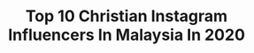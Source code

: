 ---
title: Top 10 Christian Instagram Influencers In Malaysia In 2020
description: >-
  Find top christian Instagram influencers in Malaysia in 2020. Most popular hashtags: #justforfun #bestillandknow #kindleunlimited #ootd.
platform: Instagram
profiles:
  - username: "mabel_goo"
    fullname: >-
      💓MabeL。
    location: "Malaysia"
    followers: 224630
    engagement: 490
    commentsToLikes: 0.008402
    id: ck5c8ka579o5n0i110szvm3hw
    verified: false
    hashtags: "#puretouchclinicbangsarsouth, #missingtheoutsideworld, #lifeintheskies, #claudebernardmy"
  - username: "ficflora"
    fullname: >-
      Flora Feng 馮蘿菈🌹
    location: "Malaysia"
    followers: 16840
    engagement: 288
    commentsToLikes: 0.010427
    id: ck5pzlacg1j6g0i11z3v6regg
    verified: false
    hashtags: "#michaelkors, #galaxys20, #onward, #shester55"
  - username: "hanlibubu"
    fullname: >-
      Hanlibubu | 🇲🇾
    location: "Malaysia"
    followers: 54292
    engagement: 218
    commentsToLikes: 0.074889
    id: ck0vy58c32am90i192780f20n
    verified: false
    hashtags: "#heavenonearth, #smilemakeover, #siblingslove, #salvation"
  - username: "hobartkho"
    fullname: >-
      Hobart Kho
    location: "Malaysia"
    followers: 10406
    engagement: 497
    commentsToLikes: 0.009538
    id: ck6twhwuis2u30j71sg9fm8zu
    verified: false
    hashtags: "#stayathome, #thevisualcollective, #shopeemyrayaphsa, #japanese"
  - username: "suzan_mutesi"
    fullname: >-
      Suzan Mutesi
    location: "Malaysia"
    followers: 188117
    engagement: 144
    commentsToLikes: 0.125046
    id: ck5hh5f016h2l0i11t5wwchv2
    verified: true
    hashtags: "#partner, #bookstagram, #originalbikinis, #bookreview"
  - username: "jodichristian_"
    fullname: >-
      Jodi Christian Purba
    location: "Malaysia"
    followers: 42928
    engagement: 235
    commentsToLikes: 0.019589
    id: ck6u77iz3jx7c0j71u7x9l4zj
    verified: false
    hashtags: "#bavarianfolkdance, #merrychristmas, #travel, #adventure"
  - username: "christineleww"
    fullname: >-
      @christine_enstin
    location: "Malaysia"
    followers: 86018
    engagement: 94
    commentsToLikes: 0.019970
    id: ck6tww6pjug3n0j71rjnm0y1a
    verified: false
    hashtags: "#kesanakesini, #unicornbabe, #lockdownday10, #dance"
  - username: "featherboundbooks"
    fullname: >-
      ★ ᴷᴱᴿᴬ ᴹᴬᴿᴵᴱ ★
    location: "Malaysia"
    followers: 3566
    engagement: 1809
    commentsToLikes: 0.065793
    id: ckap1lenvv1oa0i787xgpqqyc
    verified: false
    hashtags: "#bullymance, #bookcommunity, #thecheerleaders, #newadultromance"
---